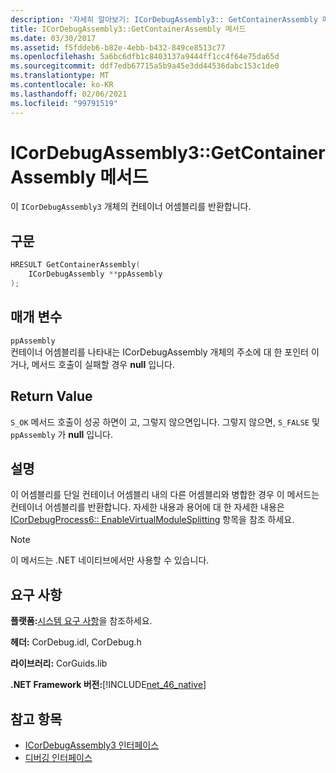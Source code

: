 ```yaml
---
description: '자세히 알아보기: ICorDebugAssembly3:: GetContainerAssembly 메서드'
title: ICorDebugAssembly3::GetContainerAssembly 메서드
ms.date: 03/30/2017
ms.assetid: f5fddeb6-b82e-4ebb-b432-849ce8513c77
ms.openlocfilehash: 5a6bc6dfb1c8403137a9444ff1cc4f64e75da65d
ms.sourcegitcommit: ddf7edb67715a5b9a45e3dd44536dabc153c1de0
ms.translationtype: MT
ms.contentlocale: ko-KR
ms.lasthandoff: 02/06/2021
ms.locfileid: "99791519"
---
```

# <a name="icordebugassembly3getcontainerassembly-method"></a>ICorDebugAssembly3::GetContainerAssembly 메서드

이 `ICorDebugAssembly3` 개체의 컨테이너 어셈블리를 반환합니다.  
  
## <a name="syntax"></a>구문  
  
```cpp  
HRESULT GetContainerAssembly(  
    ICorDebugAssembly **ppAssembly  
);  
```  
  
## <a name="parameters"></a>매개 변수  

 `ppAssembly`  
 컨테이너 어셈블리를 나타내는 ICorDebugAssembly 개체의 주소에 대 한 포인터 이거나, 메서드 호출이 실패할 경우 **null** 입니다.  
  
## <a name="return-value"></a>Return Value  

 `S_OK` 메서드 호출이 성공 하면이 고, 그렇지 않으면입니다. 그렇지 않으면, `S_FALSE` 및 `ppAssembly` 가 **null** 입니다.  
  
## <a name="remarks"></a>설명  

 이 어셈블리를 단일 컨테이너 어셈블리 내의 다른 어셈블리와 병합한 경우 이 메서드는 컨테이너 어셈블리를 반환합니다. 자세한 내용과 용어에 대 한 자세한 내용은 [ICorDebugProcess6:: EnableVirtualModuleSplitting](icordebugprocess6-enablevirtualmodulesplitting-method.md) 항목을 참조 하세요.  
  
> [!NOTE]
> 이 메서드는 .NET 네이티브에서만 사용할 수 있습니다.  
  
## <a name="requirements"></a>요구 사항  

 **플랫폼:**[시스템 요구 사항](../../get-started/system-requirements.md)을 참조하세요.  
  
 **헤더:** CorDebug.idl, CorDebug.h  
  
 **라이브러리:** CorGuids.lib  
  
 **.NET Framework 버전:**[!INCLUDE[net_46_native](../../../../includes/net-46-native-md.md)]  
  
## <a name="see-also"></a>참고 항목

- [ICorDebugAssembly3 인터페이스](icordebugassembly3-interface.md)
- [디버깅 인터페이스](debugging-interfaces.md)
